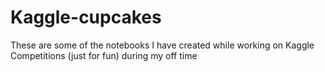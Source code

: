 # Kaggle-cupcakes

These are some of the notebooks I have created while working on Kaggle Competitions (just for fun) during my off time
